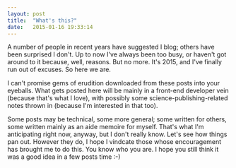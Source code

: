 ```yaml
---
layout: post
title:  "What's this?"
date:   2015-01-16 19:33:14
---
```


A number of people in recent years have suggested I blog; others have been surprised I don't. Up to now I've always been too busy, or haven't got around to it because, well,  reasons. But no more. It's 2015, and I've finally run out of excuses. So here we are.

I can't promise gems of erudition downloaded from these posts into your eyeballs. What gets posted here will be mainly in a front-end developer vein (because that's what I love), with possibly some science-publishing-related notes thrown in (because I'm interested in that too).

Some posts may be technical, some more general; some written for others, some written mainly as an aide memoire for myself. That's what I'm anticipating right now, anyway, but I don't really know. Let's see how things pan out. However they do, I hope I vindcate those whose encouragement has brought me to do this. You know who you are. I hope you still think it was a good idea in a few posts time :-)
